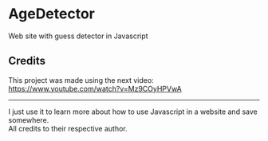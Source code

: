 # AgeDetector
Web site with guess detector in Javascript


## Credits
This project was made using the next video:  
https://www.youtube.com/watch?v=Mz9COyHPVwA

___
I just use it to learn more about how to use Javascript in a website and save somewhere.  
All credits to their respective author.
